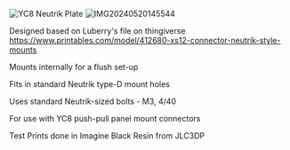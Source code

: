 ![YC8 Neutrik Plate](https://github.com/WavY-JW/Neutrik-YC8-Passthrough/assets/170370458/19b4e556-bc12-427a-987c-fa00c6182504)
![IMG20240520145544](https://github.com/WavY-JW/Neutrik-YC8-Passthrough/assets/170370458/0c466cd9-4bfe-4500-9486-8586661021a7)

Designed based on Luberry's file on thingiverse https://www.printables.com/model/412680-xs12-connector-neutrik-style-mounts

Mounts internally for a flush set-up

Fits in standard Neutrik type-D mount holes

Uses standard Neutrik-sized bolts - M3, 4/40

For use with YC8 push-pull panel mount connectors

Test Prints done in Imagine Black Resin from JLC3DP
